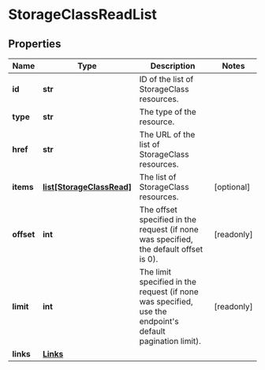 # StorageClassReadList

## Properties
| Name | Type | Description | Notes |
| ------------ | ------------- | ------------- | ------------- |
| **id** | **str** | ID of the list of StorageClass resources. |  |
| **type** | **str** | The type of the resource. |  |
| **href** | **str** | The URL of the list of StorageClass resources. |  |
| **items** | [**list[StorageClassRead]**](StorageClassRead.md) | The list of StorageClass resources. | [optional]  |
| **offset** | **int** | The offset specified in the request (if none was specified, the default offset is 0).  | [readonly]  |
| **limit** | **int** | The limit specified in the request (if none was specified, use the endpoint&#39;s default pagination limit).  | [readonly]  |
| **links** | [**Links**](Links.md) |  |  |


